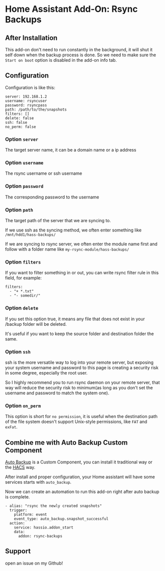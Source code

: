 # Home Assistant Add-On: Rsync Backups

## After Installation

This add-on don't need to run constantly in the background, it will shut it self down when the backup process is done. So we need to make sure the `Start on boot` option is disabled in the add-on info tab.

## Configuration

Configuration is like this:

```
server: 192.168.1.2
username: rsyncuser
password: rsyncpass
path: /path/to/the/snapshots
filters: []
delete: false
ssh: false
no_perm: false
```

### Option `server`

The target server name, it can be a domain name or a ip address

### Option `username`

The rsync username or ssh username

### Option `password`

The corresponding password to the username

### Option `path`

The target path of the server that we are syncing to.

If we use ssh as the syncing method, we often enter something like `/mnt/hdd1/hass-backups/`

If we are syncing to rsync server, we often enter the module name first and follow with a folder name like `my-rsync-module/hass-backups/`

### Option `filters`

If you want to filter something in or out, you can write rsync filter rule in this field, for example:

```
filters:
  - "+ *.txt"
  - "- somedir/"
```

### Option `delete`

If you set this option true, it means any file that does not exist in your /backup folder will be deleted.

It's useful if you want to keep the source folder and destination folder the same.

### Option `ssh`

ssh is the more versatile way to log into your remote server, but exposing your system username and password to this page is creating a security risk in some degree, especially the root user.

So I highly recommend you to run rsync daemon on your remote server, that way will reduce the security risk to minimum(as long as you don't set the username and password to match the system one).

### Option `on_perm`

This option is short for `no permission`, it is useful when the destination path of the file system doesn't support Unix-style permissions, like `FAT` and `exFat`.


## Combine me with Auto Backup Custom Component

[Auto Backup](https://github.com/jcwillox/hass-auto-backup) is a Custom Component, you can install it traditional way or the [HACS](https://hacs.xyz/) way.

After install and proper configuration, your Home assistant will have some services starts with `auto_backup`.

Now we can create an automation to run this add-on right after auto backup is complete.

```
- alias: "rsync the newly created snapshots"
  trigger:
    platform: event
    event_type: auto_backup.snapshot_successful
  action:
    service: hassio.addon_start
    data:
      addon: rsync-backups
```

## Support

open an issue on my Github!

